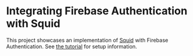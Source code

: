 # Integrating Firebase Authentication with Squid

This project showcases an implementation of [Squid](https://squid.cloud) with Firebase Authentication. See [the tutorial](https://docs.squidcloud.ai/docs/tutorials/firebase-authentication) for setup information.